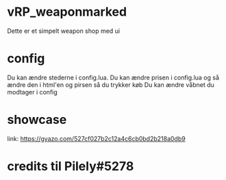 # vRP_weaponmarked
Dette er et simpelt weapon shop med ui

# config
Du kan ændre stederne i config.lua.
Du kan ændre prisen i config.lua og så ændre den i html'en og pirsen så du trykker køb
Du kan ændre våbnet du modtager i config

# showcase
link: https://gyazo.com/527cf027b2c12a4c6cb0bd2b218a0db9

# credits til Pilely#5278
